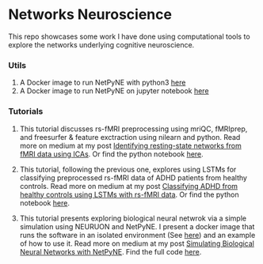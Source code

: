 # Networks Neuroscience
This repo showcases some work I have done using computational tools to explore the networks underlying cognitive neuroscience. 

### Utils

1. A Docker image to run NetPyNE with python3 [here](https://github.com/karnigili/NetworksNeuroscience/tree/master/docker/docker_python)
2. A Docker image to run NetPyNE on jupyter notebook [here](https://github.com/karnigili/NetworksNeuroscience/tree/master/docker/docker_jupyter)

### Tutorials 

1. This tutorial discusses rs-fMRI preprocessing using mriQC, fMRIprep, and freesurfer & feature exctraction using nilearn and python. Read more on medium at my post [Identifying resting-state networks from fMRI data using ICAs](https://medium.com/@gili.karni/exploring-cognitive-differences-via-resting-state-networks-2112bf5291e2). Or find the python notebook [here](https://github.com/karnigili/NetworksNeuroscience/blob/master/rs_fmri_networks_ICA.ipynb).

2. This tutorial, following the previous one, explores using LSTMs for classifying preprocessed rs-fMRI data of ADHD patients from healthy controls. Read more on medium at my post  [Classifying ADHD from healthy controls using LSTMs with rs-fMRI data](https://medium.com/@gili.karni/classifying-adhd-from-healthy-controls-using-lstms-with-rs-fmri-data-300c1f3e9697). Or find the python notebook [here](https://github.com/karnigili/NetworksNeuroscience/blob/master/rs_fmri_LSTM_classification.ipynb).


3. This tutorial presents exploring biological neural netwrok via a simple simulation using NEURUON and NetPyNE. I present a docker image that runs the software in an isolated environment (See [here](https://github.com/karnigili/NetworksNeuroscience/tree/master/docker)) and an example of how to use it. Read more on medium at my post [Simulating Biological Neural Networks with NetPyNE](https://medium.com/@gili.karni/simulating-biological-neural-networks-with-netpyne-d1744c1f4a02?sk=a89822f7c03e3b7eddc72386d069c913). Find the full code [here](https://github.com/karnigili/NetworksNeuroscience/blob/master/netpyne_simulation_synchronization.ipynb). 
  



